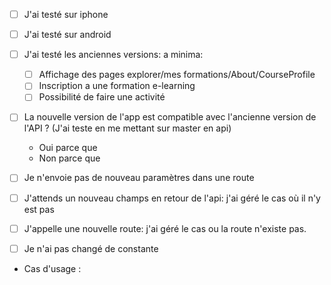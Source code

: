 - [ ] J'ai testé sur iphone
- [ ] J'ai testé sur android

- [ ] J'ai testé les anciennes versions: a minima:
  - [ ] Affichage des pages explorer/mes formations/About/CourseProfile
  - [ ] Inscription a une formation e-learning
  - [ ] Possibilité de faire une activité

- [ ] La nouvelle version de l'app est compatible avec l'ancienne version de l'API ? (J'ai teste en me mettant sur
  master en api)
  - Oui parce que
  - Non parce que

- [ ] Je n'envoie pas de nouveau paramètres dans une route
- [ ] J'attends un nouveau champs en retour de l'api: j'ai géré le cas où il n'y est pas
- [ ] J'appelle une nouvelle route: j'ai géré le cas ou la route n'existe pas.
- [ ] Je n'ai pas changé de constante

- Cas d'usage : 
